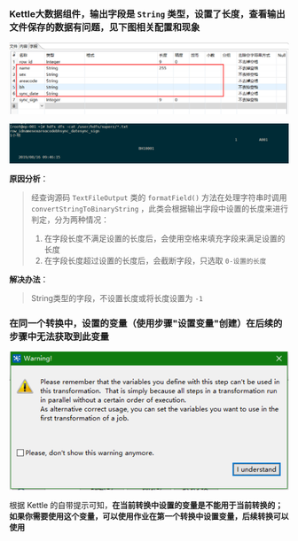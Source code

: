 ### Kettle大数据组件，输出字段是 `String` 类型，设置了长度，查看输出文件保存的数据有问题，见下图相关配置和现象

![1567489294009](../images/1567489294009.png)

![1567489498697](../images/1567489498697.png)

**原因分析**：

> 经查询源码 `TextFileOutput` 类的 `formatField()` 方法在处理字符串时调用 `convertStringToBinaryString` ，此类会根据输出字段中设置的长度来进行判定，分为两种情况：
>
> 1. 在字段长度不满足设置的长度后，会使用空格来填充字段来满足设置的长度
> 2. 在字段长度超过设置的长度后，会截断字段，只选取 `0-设置的长度`

**解决办法**：

> String类型的字段，不设置长度或将长度设置为 `-1`

### 在同一个转换中，设置的变量（使用步骤"设置变量"创建）在后续的步骤中无法获取到此变量

![设置变量的提示语句](../images/3992189132-58ddc0bd4f157_articlex.png)

根据 Kettle 的自带提示可知，**在当前转换中设置的变量是不能用于当前转换的；如果你需要使用这个变量，可以使用作业在第一个转换中设置变量，后续转换可以使用**

